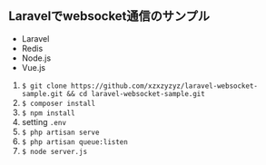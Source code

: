 ## Laravelでwebsocket通信のサンプル

* Laravel
* Redis
* Node.js
* Vue.js

1. `$ git clone https://github.com/xzxzyzyz/laravel-websocket-sample.git && cd laravel-websocket-sample.git`
2. `$ composer install`
3. `$ npm install`
4. setting `.env`
5. `$ php artisan serve`
6. `$ php artisan queue:listen`
7. `$ node server.js`
